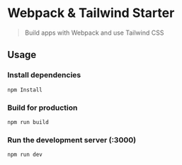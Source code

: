 # Webpack & Tailwind Starter

> Build apps with Webpack and use Tailwind CSS

## Usage

### Install dependencies

`npm Install`

### Build for production

`npm run build`

### Run the development server (:3000)

`npm run dev`
